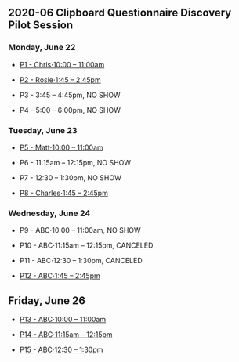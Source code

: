 ## 2020-06 Clipboard Questionnaire Discovery Pilot Session

### Monday, June 22
- [P1 - Chris⋅10:00 – 11:00am](https://github.com/department-of-veterans-affairs/va.gov-team/tree/master/products/health-care/questionnaire/discovery/user-research/participant-notes/p1.md)

- [P2 - Rosie⋅1:45 – 2:45pm](https://github.com/department-of-veterans-affairs/va.gov-team/tree/master/products/health-care/questionnaire/discovery/user-research/participant-notes/p2.md)

- P3 - 3:45 – 4:45pm,  NO SHOW

- P4 - 5:00 – 6:00pm, NO SHOW

### Tuesday, June 23
- [P5 - Matt⋅10:00 – 11:00am](https://github.com/department-of-veterans-affairs/va.gov-team/tree/master/products/health-care/questionnaire/discovery/user-research/participant-notes/p5.md)

- P6 - 11:15am – 12:15pm, NO SHOW

- P7 - 12:30 – 1:30pm, NO SHOW

- [P8 - Charles⋅1:45 – 2:45pm](https://github.com/department-of-veterans-affairs/va.gov-team/tree/master/products/health-care/questionnaire/discovery/user-research/participant-notes/p8.md)

### Wednesday, June 24

- P9 - ABC⋅10:00 – 11:00am, NO SHOW

- P10 - ABC⋅11:15am – 12:15pm, CANCELED

- P11 - ABC⋅12:30 – 1:30pm, CANCELED

- [P12 - ABC⋅1:45 – 2:45pm](https://github.com/department-of-veterans-affairs/va.gov-team/tree/master/products/health-care/questionnaire/discovery/user-research/participant-notes/p13.md)

## Friday, June 26

- [P13 - ABC⋅10:00 – 11:00am](https://github.com/department-of-veterans-affairs/va.gov-team/tree/master/products/health-care/questionnaire/discovery/user-research/participant-notes/p14.md)

- [P14 - ABC⋅11:15am – 12:15pm](https://github.com/department-of-veterans-affairs/va.gov-team/tree/master/products/health-care/questionnaire/discovery/user-research/participant-notes/p15.md)

- [P15 - ABC⋅12:30 – 1:30pm](https://github.com/department-of-veterans-affairs/va.gov-team/tree/master/products/health-care/questionnaire/discovery/user-research/participant-notes/p16.md)
